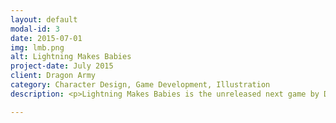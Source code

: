 ```yaml
---
layout: default
modal-id: 3
date: 2015-07-01
img: lmb.png
alt: Lightning Makes Babies
project-date: July 2015
client: Dragon Army
category: Character Design, Game Development, Illustration
description: <p>Lightning Makes Babies is the unreleased next game by Dragon Army, where I was put in charge of character design.</p><p><img src="lmb/lmb_evol1.png" class="img-responsive img-centered"></p><p><img src="lmb/lmb_evol2.png" class="img-responsive img-centered"></p>

---
```

